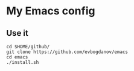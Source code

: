 # My Emacs config

## Use it

```
cd $HOME/github/
git clone https://github.com/evbogdanov/emacs
cd emacs
./install.sh
```
